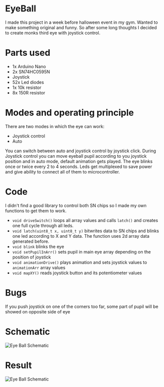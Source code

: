 # EyeBall

I made this project in a week before halloween event in my gym. Wanted to make something original and funny. So after some long thoughts I decided to create monks third eye with joystick control. 

# Parts used

- 1x Arduino Nano
- 2x SN74HC0595N
- Joystick
- 52x Led diodes
- 1x 10k resistor
- 8x 150R resistor

# Modes and operating principle
There are two modes in which the eye can work:
- Joystick control
- Auto

You can switch between auto and joystick control by joystick click. During Joystick control you can move eyeball pupil according to you joystick position and in auto mode, default animation gets played. The eye blinks once or twice every 2 to 4 seconds.
Leds get multiplexed to save power and give ability to connect all of them to microcontroller.   

# Code
I didn't find a good library to control both SN chips so I made my own functions to get them to work. 

- ```void driveSwitch()``` loops all array values and calls ```latch()``` and creates one full cycle through all leds.
- ```void latch(uint8_t x, uint8_t y)``` bitwrites data to SN chips and blinks one led according to X and Y data. The function uses 2d array data generated before.
- ```void blink``` blinks the eye 
- ```void setPupilInArr()``` sets pupil in main eye array depending on the position of joystick 
- ```void animationDrive()``` plays animation and sets joystick values to ```animationArr``` array values
- ```void mapXY()``` reads joystick button and its potentiometer values

# Bugs
If you push joystick on one of the corners too far, some part of pupil will be showed on opposite side of eye

# Schematic
![Eye Ball Schematic](https://i.ibb.co/tXrQGSY/Eye-Ball-Capture.png)

# Result
![Eye Ball Schematic](https://i.ibb.co/CndLwnX/IMG-3117.jpg)
